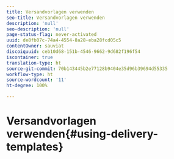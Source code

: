 ```yaml
---
title: Versandvorlagen verwenden
seo-title: Versandvorlagen verwenden
description: 'null'
seo-description: 'null'
page-status-flag: never-activated
uuid: de8fb07c-74a4-4554-8a28-eba28fcd05c5
contentOwner: sauviat
discoiquuid: ceb10d68-151b-4546-9662-9d682f196f54
iscontainer: true
translation-type: ht
source-git-commit: 70b143445b2e77128b9404e35d96b39694d55335
workflow-type: ht
source-wordcount: '11'
ht-degree: 100%

---
```



# Versandvorlagen verwenden{#using-delivery-templates}

